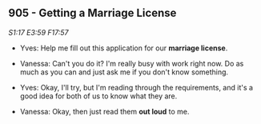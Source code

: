 905 - Getting a Marriage License
--------------------------------
  _S1:17 E3:59 F17:57_

*  Yves: Help me fill out this application for our **marriage license**.
  
*  Vanessa: Can't you do it? I'm really busy with work right now. Do as much as you can and just ask me if you don't know something.
  
*  Yves: Okay, I'll try, but I'm reading through the requirements, and it's a good idea for both of us to know what they are.
  
*  Vanessa: Okay, then just read them **out loud** to me.
